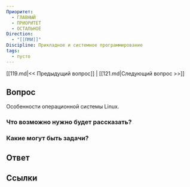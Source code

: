 ```yaml
---
Приоритет:
  - ГЛАВНЫЙ
  - ПРИОРИТЕТ
  - ОСТАЛЬНОЕ
Direction:
  - "[[ПМИ]]" 
Discipline: Прикладное и системное программирование 
tags:
  - пусто
---
```

[[119.md|<< Предыдущий вопрос]] | [[121.md|Следующий вопрос >>]]
## Вопрос

Особенности операционной системы Linux.

### Что возможно нужно будет рассказать?

### Какие могут быть задачи?

## Ответ

## Ссылки
